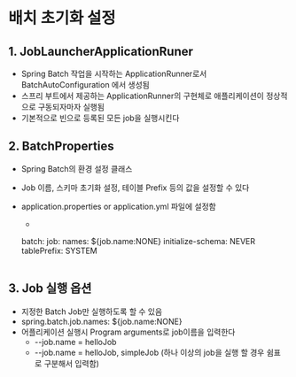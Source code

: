 # 배치 초기화 설정

## 1. JobLauncherApplicationRuner

- Spring Batch 작업을 시작하는 ApplicationRunner로서 BatchAutoConfiguration 에서 생성됨
- 스프리 부트에서 제공하는 ApplicationRunner의 구현체로 애플리케이션이 정상적으로 구동되자마자 실행됨
- 기본적으로 빈으로 등록된 모든 job을 실행시킨다

## 2. BatchProperties

- Spring Batch의 환경 설정 클래스

- Job 이름, 스키마 초기화 설정, 테이블 Prefix 등의 값을 설정할 수 있다

- application.properties or application.yml 파일에 설정함

    - ```yaml
    batch:
      job:
        names: ${job.name:NONE}
      initialize-schema: NEVER
      tablePrefix: SYSTEM
    ```

## 3. Job 실행 옵션

- 지정한 Batch Job만 실행하도록 할 수 있음
- spring.batch.job.names: ${job.name:NONE}
- 어플리케이션 실행시 Program arguments로 job이름을 입력한다
    - --job.name = helloJob
    - --job.name = helloJob, simpleJob (하나 이상의 job을 실행 할 경우 쉼표로 구분해서 입력함)



